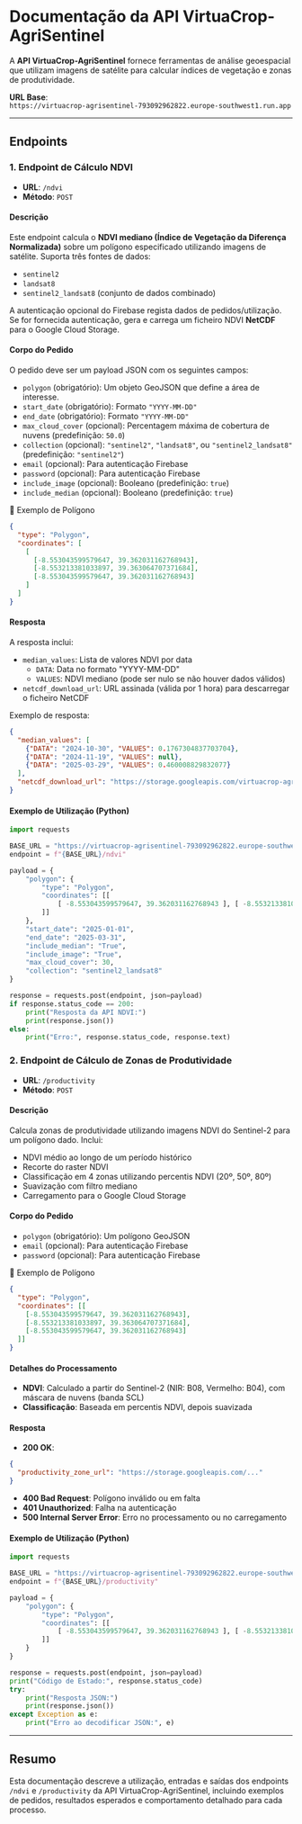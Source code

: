 # Documentação da API VirtuaCrop-AgriSentinel

A **API VirtuaCrop-AgriSentinel** fornece ferramentas de análise geoespacial que utilizam imagens de satélite para calcular índices de vegetação e zonas de produtividade.

**URL Base**:  
`https://virtuacrop-agrisentinel-793092962822.europe-southwest1.run.app`

---

## Endpoints

### 1. Endpoint de Cálculo NDVI

- **URL**: `/ndvi`  
- **Método**: `POST`

#### Descrição

Este endpoint calcula o **NDVI mediano (Índice de Vegetação da Diferença Normalizada)** sobre um polígono especificado utilizando imagens de satélite. Suporta três fontes de dados:

- `sentinel2`
- `landsat8`
- `sentinel2_landsat8` (conjunto de dados combinado)

A autenticação opcional do Firebase regista dados de pedidos/utilização. Se for fornecida autenticação, gera e carrega um ficheiro NDVI **NetCDF** para o Google Cloud Storage.

#### Corpo do Pedido

O pedido deve ser um payload JSON com os seguintes campos:

- `polygon` (obrigatório): Um objeto GeoJSON que define a área de interesse.  
- `start_date` (obrigatório): Formato `"YYYY-MM-DD"`  
- `end_date` (obrigatório): Formato `"YYYY-MM-DD"`  
- `max_cloud_cover` (opcional): Percentagem máxima de cobertura de nuvens (predefinição: `50.0`)  
- `collection` (opcional): `"sentinel2"`, `"landsat8"`, ou `"sentinel2_landsat8"` (predefinição: `"sentinel2"`)  
- `email` (opcional): Para autenticação Firebase  
- `password` (opcional): Para autenticação Firebase  
- `include_image` (opcional): Booleano (predefinição: `true`)  
- `include_median` (opcional): Booleano (predefinição: `true`)  

<summary>📌 Exemplo de Polígono</summary>

```json
{
  "type": "Polygon",
  "coordinates": [
    [
      [-8.553043599579647, 39.362031162768943],
      [-8.553213381033897, 39.363064707371684],
      [-8.553043599579647, 39.362031162768943]
    ]
  ]
}
```

#### Resposta

A resposta inclui:
- `median_values`: Lista de valores NDVI por data
  - `DATA`: Data no formato "YYYY-MM-DD"
  - `VALUES`: NDVI mediano (pode ser nulo se não houver dados válidos)
- `netcdf_download_url`: URL assinada (válida por 1 hora) para descarregar o ficheiro NetCDF

Exemplo de resposta:
```json
{
  "median_values": [
    {"DATA": "2024-10-30", "VALUES": 0.1767304837703704},
    {"DATA": "2024-11-19", "VALUES": null},
    {"DATA": "2025-03-29", "VALUES": 0.460008829832077}
  ],
  "netcdf_download_url": "https://storage.googleapis.com/virtuacrop-agrisentinel/ndvi_..."
}
```

#### Exemplo de Utilização (Python)

```python
import requests

BASE_URL = "https://virtuacrop-agrisentinel-793092962822.europe-southwest1.run.app"
endpoint = f"{BASE_URL}/ndvi"

payload = {
    "polygon": {
        "type": "Polygon",
        "coordinates": [[
            [ -8.553043599579647, 39.362031162768943 ], [ -8.553213381033897, 39.363064707371684 ], [ -8.553245215056569, 39.363504016884548 ], [ -8.5531645688658, 39.363809623502199 ], [ -8.552693425330258, 39.364327456937659 ], [ -8.552086456631315, 39.364637308091666 ], [ -8.551602579486705, 39.364811334082269 ], [ -8.550991366251406, 39.364866513054899 ], [ -8.549904764944209, 39.364811334082269 ], [ -8.549234128199924, 39.364637308091666 ], [ -8.548741761982599, 39.364361413228515 ], [ -8.548389465465032, 39.36417040909248 ], [ -8.548139037820015, 39.363835090720336 ], [ -8.548032924411109, 39.363508261420911 ], [ -8.547863142956858, 39.363181432121479 ], [ -8.547774007693379, 39.362468350013629 ], [ -8.547931055538559, 39.362086341741566 ], [ -8.547888610174995, 39.36179771326934 ], [ -8.548096592456451, 39.361301102515661 ], [ -8.549072835818386, 39.360698378353071 ], [ -8.549909009480565, 39.360647443916797 ], [ -8.551288483796343, 39.360520107826112 ], [ -8.551710815163789, 39.360628343503201 ], [ -8.552411163662567, 39.361027329920688 ], [ -8.552861084516328, 39.361415704997285 ], [ -8.552973564729768, 39.361593975524251 ], [ -8.553052088652359, 39.361973861528135 ], [ -8.553043599579647, 39.362031162768943 ]
        ]]
    },
    "start_date": "2025-01-01",
    "end_date": "2025-03-31",
    "include_median": "True",
    "include_image": "True",
    "max_cloud_cover": 30,
    "collection": "sentinel2_landsat8"
}

response = requests.post(endpoint, json=payload)
if response.status_code == 200:
    print("Resposta da API NDVI:")
    print(response.json())
else:
    print("Erro:", response.status_code, response.text)
```

### 2. Endpoint de Cálculo de Zonas de Produtividade

- **URL**: `/productivity`  
- **Método**: `POST`

#### Descrição

Calcula zonas de produtividade utilizando imagens NDVI do Sentinel-2 para um polígono dado. Inclui:
- NDVI médio ao longo de um período histórico
- Recorte do raster NDVI
- Classificação em 4 zonas utilizando percentis NDVI (20º, 50º, 80º)
- Suavização com filtro mediano
- Carregamento para o Google Cloud Storage

#### Corpo do Pedido

- `polygon` (obrigatório): Um polígono GeoJSON
- `email` (opcional): Para autenticação Firebase
- `password` (opcional): Para autenticação Firebase

<summary>📌 Exemplo de Polígono</summary>

```json
{
  "type": "Polygon",
  "coordinates": [[
    [-8.553043599579647, 39.362031162768943],
    [-8.553213381033897, 39.363064707371684],
    [-8.553043599579647, 39.362031162768943]
  ]]
}
```

#### Detalhes do Processamento

- **NDVI**: Calculado a partir do Sentinel-2 (NIR: B08, Vermelho: B04), com máscara de nuvens (banda SCL)
- **Classificação**: Baseada em percentis NDVI, depois suavizada

#### Resposta

- **200 OK**:
```json
{
  "productivity_zone_url": "https://storage.googleapis.com/..."
}
```

- **400 Bad Request**: Polígono inválido ou em falta
- **401 Unauthorized**: Falha na autenticação
- **500 Internal Server Error**: Erro no processamento ou no carregamento

#### Exemplo de Utilização (Python)

```python
import requests

BASE_URL = "https://virtuacrop-agrisentinel-793092962822.europe-southwest1.run.app"
endpoint = f"{BASE_URL}/productivity"

payload = {
    "polygon": {
        "type": "Polygon",
        "coordinates": [[
            [ -8.553043599579647, 39.362031162768943 ], [ -8.553213381033897, 39.363064707371684 ], [ -8.553245215056569, 39.363504016884548 ], [ -8.5531645688658, 39.363809623502199 ], [ -8.552693425330258, 39.364327456937659 ], [ -8.552086456631315, 39.364637308091666 ], [ -8.551602579486705, 39.364811334082269 ], [ -8.550991366251406, 39.364866513054899 ], [ -8.549904764944209, 39.364811334082269 ], [ -8.549234128199924, 39.364637308091666 ], [ -8.548741761982599, 39.364361413228515 ], [ -8.548389465465032, 39.36417040909248 ], [ -8.548139037820015, 39.363835090720336 ], [ -8.548032924411109, 39.363508261420911 ], [ -8.547863142956858, 39.363181432121479 ], [ -8.547774007693379, 39.362468350013629 ], [ -8.547931055538559, 39.362086341741566 ], [ -8.547888610174995, 39.36179771326934 ], [ -8.548096592456451, 39.361301102515661 ], [ -8.549072835818386, 39.360698378353071 ], [ -8.549909009480565, 39.360647443916797 ], [ -8.551288483796343, 39.360520107826112 ], [ -8.551710815163789, 39.360628343503201 ], [ -8.552411163662567, 39.361027329920688 ], [ -8.552861084516328, 39.361415704997285 ], [ -8.552973564729768, 39.361593975524251 ], [ -8.553052088652359, 39.361973861528135 ], [ -8.553043599579647, 39.362031162768943 ]
        ]]
    }
}

response = requests.post(endpoint, json=payload)
print("Código de Estado:", response.status_code)
try:
    print("Resposta JSON:")
    print(response.json())
except Exception as e:
    print("Erro ao decodificar JSON:", e)
```

---

## Resumo

Esta documentação descreve a utilização, entradas e saídas dos endpoints `/ndvi` e `/productivity` da API VirtuaCrop-AgriSentinel, incluindo exemplos de pedidos, resultados esperados e comportamento detalhado para cada processo.
